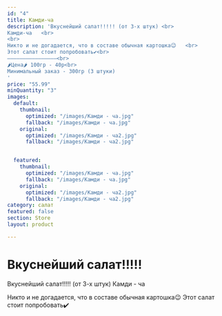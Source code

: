 ```yaml
---
id: "4"
title: Камди-ча
description: 'Вкуснейший салат!!!!! (от 3-х штук) <br>
Камди-ча   <br>
<br>
Никто и не догадается, что в составе обычная картошка😉   <br>
Этот салат стоит попробовать✔️<br>
————————————————<br>
🌶Цена🌶 100гр - 40р<br>
Минимальный заказ - 300гр (3 штуки)
'
price: "55.99"
minQuantity: "3"
images:
  default:
    thumbnail:
      optimized: "/images/Камди - ча.jpg"
      fallback: "/images/Камди - ча.jpg"
    original:
      optimized: "/images/Камди - ча2.jpg"
      fallback: "/images/Камди - ча2.jpg"


  featured:
    thumbnail:
      optimized: "/images/Камди - ча.jpg"
      fallback: "/images/Камди - ча.jpg"
    original:
      optimized: "/images/Камди - ча2.jpg"
      fallback: "/images/Камди - ча2.jpg"
category: салат
featured: false
section: Store
layout: product

---
```

# Вкуснейший салат!!!!!

Вкуснейший салат!!!!! (от 3-х штук)
Камди - ча

Никто и не догадается, что в составе обычная картошка😉
Этот салат стоит попробовать✔️
